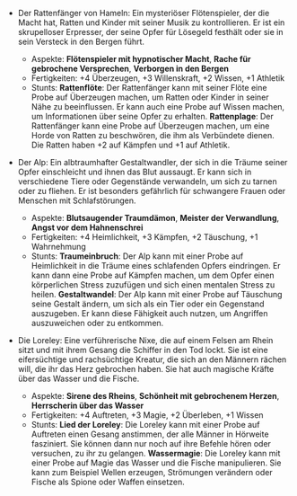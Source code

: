 - Der Rattenfänger von Hameln: Ein mysteriöser Flötenspieler, der die Macht hat, Ratten und Kinder mit seiner Musik zu kontrollieren. Er ist ein skrupelloser Erpresser, der seine Opfer für Lösegeld festhält oder sie in sein Versteck in den Bergen führt.
  - Aspekte: **Flötenspieler mit hypnotischer Macht**, **Rache für gebrochene Versprechen**, **Verborgen in den Bergen**
  - Fertigkeiten: +4 Überzeugen, +3 Willenskraft, +2 Wissen, +1 Athletik
  - Stunts: **Rattenflöte**: Der Rattenfänger kann mit seiner Flöte eine Probe auf Überzeugen machen, um Ratten oder Kinder in seiner Nähe zu beeinflussen. Er kann auch eine Probe auf Wissen machen, um Informationen über seine Opfer zu erhalten. **Rattenplage**: Der Rattenfänger kann eine Probe auf Überzeugen machen, um eine Horde von Ratten zu beschwören, die ihm als Verbündete dienen. Die Ratten haben +2 auf Kämpfen und +1 auf Athletik.

- Der Alp: Ein albtraumhafter Gestaltwandler, der sich in die Träume seiner Opfer einschleicht und ihnen das Blut aussaugt. Er kann sich in verschiedene Tiere oder Gegenstände verwandeln, um sich zu tarnen oder zu fliehen. Er ist besonders gefährlich für schwangere Frauen oder Menschen mit Schlafstörungen.
  - Aspekte: **Blutsaugender Traumdämon**, **Meister der Verwandlung**, **Angst vor dem Hahnenschrei**
  - Fertigkeiten: +4 Heimlichkeit, +3 Kämpfen, +2 Täuschung, +1 Wahrnehmung
  - Stunts: **Traumeinbruch**: Der Alp kann mit einer Probe auf Heimlichkeit in die Träume eines schlafenden Opfers eindringen. Er kann dann eine Probe auf Kämpfen machen, um dem Opfer einen körperlichen Stress zuzufügen und sich einen mentalen Stress zu heilen. **Gestaltwandel**: Der Alp kann mit einer Probe auf Täuschung seine Gestalt ändern, um sich als ein Tier oder ein Gegenstand auszugeben. Er kann diese Fähigkeit auch nutzen, um Angriffen auszuweichen oder zu entkommen.

- Die Loreley: Eine verführerische Nixe, die auf einem Felsen am Rhein sitzt und mit ihrem Gesang die Schiffer in den Tod lockt. Sie ist eine eifersüchtige und rachsüchtige Kreatur, die sich an den Männern rächen will, die ihr das Herz gebrochen haben. Sie hat auch magische Kräfte über das Wasser und die Fische.
  - Aspekte: **Sirene des Rheins**, **Schönheit mit gebrochenem Herzen**, **Herrscherin über das Wasser**
  - Fertigkeiten: +4 Auftreten, +3 Magie, +2 Überleben, +1 Wissen
  - Stunts: **Lied der Loreley**: Die Loreley kann mit einer Probe auf Auftreten einen Gesang anstimmen, der alle Männer in Hörweite fasziniert. Sie können dann nur noch auf ihre Befehle hören oder versuchen, zu ihr zu gelangen. **Wassermagie**: Die Loreley kann mit einer Probe auf Magie das Wasser und die Fische manipulieren. Sie kann zum Beispiel Wellen erzeugen, Strömungen verändern oder Fische als Spione oder Waffen einsetzen.
